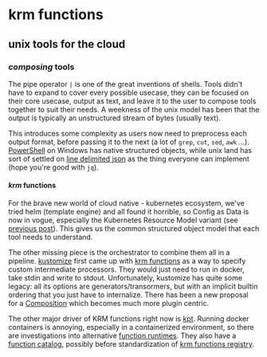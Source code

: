 # krm functions

## unix tools for the cloud

### _composing_ tools

The pipe operator `|` is one of the great inventions of shells.
Tools didn't have to expand to cover every possible usecase,
they can be focused on their core usecase, output as text,
and leave it to the user to compose tools together
to suit their needs.
A weekness of the unix model has been that the output is typically
an unstructured stream of bytes (usually text).

This introduces some complexity as users now need to preprocess each output format,
before passing it to the next (a lot of `grep`, `cut`, `sed`, `awk` ...).
[PowerShell](https://docs.microsoft.com/en-us/powershell/) on Windows
has native structured objects,
while unix land has sort of settled on
[line delimited json](https://en.wikipedia.org/wiki/JSON_streaming#Line-delimited_JSON_2)
as the thing everyone can implement (hope you're good with `jq`).

#### _krm_ functions

For the brave new world of cloud native - kubernetes ecosystem,
we've tried helm (template engine) and all found it horrible,
so Config as Data is now in vogue,
especially the Kubernetes Resource Model variant
(see [previous post](12022-07-20-kubernetes-resource-model.md)).
This gives us the common structured object model that each tool needs to understand.

The other missing piece is the orchestrator to combine them all in a pipeline.
[kustomize](https://github.com/kubernetes-sigs/kustomize)
first came up with
[krm functions](https://github.com/kubernetes-sigs/kustomize/blob/master/cmd/config/docs/api-conventions/functions-spec.md)
as a way to specify custom intermediate processors.
They would just need to run in docker, take stdin and write to stdout.
Unfortunately, kustomize has quite some legacy:
all its options are generators/transormers,
but with an implicit builtin ordering that you just have to internalize.
There has been a new proposal for a
[Composition](https://github.com/kubernetes/enhancements/tree/master/keps/sig-cli/2299-kustomize-plugin-composition)
which becomes much more plugin centric.

The other major driver of KRM functions right now is [kpt](https://kpt.dev/).
Running docker containers is annoying, especially in a containerized environment,
so there are investigations into alternative
[function runtimes](https://github.com/GoogleContainerTools/kpt/issues/2567).
They also have a
[function catalog](https://catalog.kpt.dev/?id=curated-functions-catalog),
possibly before standardization of
[krm functions registry](https://github.com/kubernetes/enhancements/tree/master/keps/sig-cli/2985-public-krm-functions-registry).
